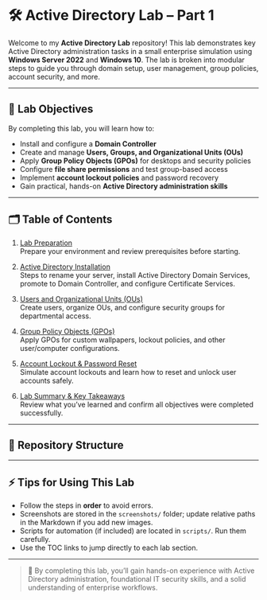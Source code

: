 # 🛠️ Active Directory Lab – Part 1

Welcome to my **Active Directory Lab** repository! This lab demonstrates key Active Directory administration tasks in a small enterprise simulation using **Windows Server 2022** and **Windows 10**. The lab is broken into modular steps to guide you through domain setup, user management, group policies, account security, and more.

---

## 🎯 Lab Objectives

By completing this lab, you will learn how to:

- Install and configure a **Domain Controller**
- Create and manage **Users, Groups, and Organizational Units (OUs)**
- Apply **Group Policy Objects (GPOs)** for desktops and security policies
- Configure **file share permissions** and test group-based access
- Implement **account lockout policies** and password recovery
- Gain practical, hands-on **Active Directory administration skills**

---

## 🗂️ Table of Contents

1. [Lab Preparation](docs/Labprep.md)  
   Prepare your environment and review prerequisites before starting.

2. [Active Directory Installation](docs/01_AD_Install.md)  
   Steps to rename your server, install Active Directory Domain Services, promote to Domain Controller, and configure Certificate Services.

3. [Users and Organizational Units (OUs)](docs/03_UsersAndOUs.md)  
   Create users, organize OUs, and configure security groups for departmental access.

4. [Group Policy Objects (GPOs)](docs/04_GPOs.md)  
   Apply GPOs for custom wallpapers, lockout policies, and other user/computer configurations.

5. [Account Lockout & Password Reset](docs/05_AccountLockout.md)  
   Simulate account lockouts and learn how to reset and unlock user accounts safely.

6. [Lab Summary & Key Takeaways](docs/06_LabSummary.md)  
   Review what you’ve learned and confirm all objectives were completed successfully.

---

## 📁 Repository Structure


---

## ⚡ Tips for Using This Lab

- Follow the steps in **order** to avoid errors.  
- Screenshots are stored in the `screenshots/` folder; update relative paths in the Markdown if you add new images.  
- Scripts for automation (if included) are located in `scripts/`. Run them carefully.  
- Use the TOC links to jump directly to each lab section.  

---

> 🎉 By completing this lab, you’ll gain hands-on experience with Active Directory administration, foundational IT security skills, and a solid understanding of enterprise workflows.




































































